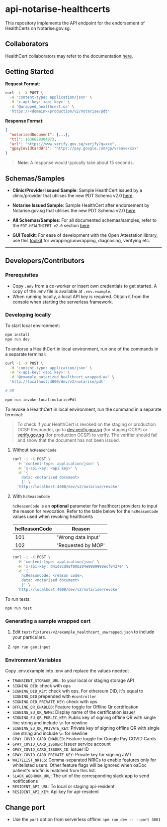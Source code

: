 # api-notarise-healthcerts

This repository implements the API endpoint for the endorsement of HealthCerts on Notarise.gov.sg.

## Collaborators

HealthCert collaborators may refer to the documentation [here](https://github.com/Notarise-gov-sg/api-notarise-healthcerts/wiki).

## Getting Started

**Request Format**:

```sh
curl -i -X POST \
  -H 'content-type: application/json' \
  -H 'x-api-key: <api key>' \
  -d '@wrapped_healthcert.oa' \
  'https://<domain>/production/v2/notarise/pdt'
```

**Response Format**:

```json
{
  "notarisedDocument": {...},
  "ttl": 1636629304073,
  "url": "https://www.verify.gov.sg/verify?q=xxx",
  "gpayCovidCardUrl": "https://pay.google.com/gp/v/save/xxx"
}
```

> **Note**: A response would typically take about 15 seconds.

## Schemas/Samples

- **Clinic/Provider Issued Sample**: Sample HealthCert issued by a clinic/provider that utilises the new PDT Schema v2.0 [here](https://schemata.openattestation.com/sg/gov/moh/pdt-healthcert/2.0/clinic-provider-wrapped.json).

- **Notarise Issued Sample**: Sample HealthCert after endorsement by Notarise.gov.sg that utilises the new PDT Schema v2.0 [here](https://schemata.openattestation.com/sg/gov/moh/pdt-healthcert/2.0/endorsed-wrapped.json).

- **All Schemas/Samples**: For all documented schemas/samples, refer to the `PDT-HEALTHCERT v2.0` section [here](https://schemata.openattestation.com).

- **GUI Toolkit**: For ease of development with the Open Attestation library, use this [toolkit](https://toolkit.openattestation.com) for wrapping/unwrapping, diagnosing, verifying etc.

---

## Developers/Contributors

### Prerequisites

- Copy `.env` from a co-worker or insert own credentials to get started. A copy of the .env file is available at `.env.example`.
- When running locally, a local API key is required. Obtain it from the console when starting the serverless framework.

### Developing locally

To start local environment:

```sh
npm install
npm run dev
```

To endorse a HealthCert in local environment, run one of the commands in a separate terminal:

```sh
curl -i -X POST \
  -H 'content-type: application/json' \
  -H 'x-api-key: <api key>' \
  -d '@example_notarized_healthcert_wrapped.oa' \
  'http://localhost:4000/dev/v2/notarise/pdt'

# OR

npm run invoke-local:notarisePdt
```

To revoke a HealthCert in local environment, run the command in a separate terminal:

> To check if your HealthCert is revoked on the staging or production OCSP Responder, go to [dev.verify.gov.sg](dev.verify.gov.sg) (for staging OCSP) or [verify.gov.sg](verify.gov.sg) (for production OCSP) to verify. The verifier should fail and show that the document has not been issued.

1. Without `hcReasonCode`

   ```sh
   curl -i -X POST \
     -H 'content-type: application/json' \
     -H 'x-api-key: <api key>' \
     -d '{
       data: <notarised document>
       }' \
     'http://localhost:4000/dev/v2/notarise/revoke'
   ```

2. With `hcReasonCode`

   `hcReasonCode` is an <b>optional</b> parameter for healthcert providers to input the reason for revocation. Refer to the table below for the `hcReasonCode` values used when revoking healthcerts

   | hcReasonCode | Reason             |
   | ------------ | ------------------ |
   | 101          | 'Wrong data input' |
   | 102          | 'Requested by MOP' |

   ```sh
   curl -i -X POST \
     -H 'content-type: application/json' \
     -H 'x-api-key: d41d8cd98f00b204e9800998ecf8427e' \
     -d '{
       hcReasonCode: <reason code>,
       data: <notarised document>
       }' \
     'http://localhost:4000/dev/v2/notarise/revoke'
   ```

To run tests:

```sh
npm run test
```

### Generating a sample wrapped cert

1. Edit `test/fixtures/v2/example_healthcert_unwrapped.json` to include your particulars.

2. ```sh
   npm run gen:input
   ```

### Environment Variables

Copy .env.example into .env and replace the values needed:

- `TRANSIENT_STORAGE_URL`: to your local or staging storage API
- `SIGNING_DID`: check with ops
- `SIGNING_DID_KEY`: check wth ops. For ethereum DID, it's equal to `SIGNING_DID` prepended with `#controller`
- `SIGNING_DID_PRIVATE_KEY`: check with ops
- `OFFLINE_QR_ENABLED`: Feature toggle for Offline Qr certification
- `SIGNING_EU_QR_NAME`: Display name of the certification issuer
- `SIGNING_EU_QR_PUBLIC_KEY`: Public key of signing offline QR with single line string and include `\n` for newline
- `SIGNING_EU_QR_PRIVATE_KEY`: Private key of signing offline QR with single line string and include `\n` for newline
- `GPAY_COVID_CARD_ENABLED`: Feature toggle for Google Pay COVID Cards
- `GPAY_COVID_CARD_ISSUER`: Issuer service account
- `GPAY_COVID_CARD_ISSUER_ID`: Issuer ID
- `GPAY_COVID_CARD_PRIVATE_KEY`: Private key for signing JWT
- `WHITELIST_NRICS`: Comma-separated NRICs to enable features only for whitelisted users. Other feature flags will be ignored when oaDoc patient's nricfin is matched from this list.
- `SLACK_WEBHOOK_URL`: The url of the corresponding slack app to send notifications
- `RESIDENT_API_URL`: To local or staging api-resident
- `RESIDENT_API_KEY`: Api key for api-resident

## Change port

- Use the `port` option from serverless offline: `npm run dev -- --port 3001`
